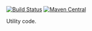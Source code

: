 [![Build Status](https://travis-ci.org/malliina/util-base.png?branch=master)](https://travis-ci.org/malliina/util-base)
[![Maven Central](https://img.shields.io/maven-central/v/com.malliina/util-base_2.11.svg)]()

Utility code.
